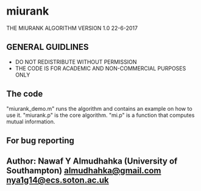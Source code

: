 # miurank
THE MIURANK ALGORITHM VERSION 1.0 22-6-2017

GENERAL GUIDLINES
--------------------------
* DO NOT REDISTRIBUTE WITHOUT PERMISSION
* THE CODE IS FOR ACADEMIC AND NON-COMMERCIAL PURPOSES ONLY

The code
--------------------------
"miurank_demo.m" runs the algorithm and contains an example on how to use it.
"miurank.p" is the core algorithm.
"mi.p" is a function that computes mutual information.


For bug reporting
--------------------------
 Author: Nawaf Y Almudhahka (University of Southampton)
 almudhahka@gmail.com 
 nya1g14@ecs.soton.ac.uk 
--------------------------
 
